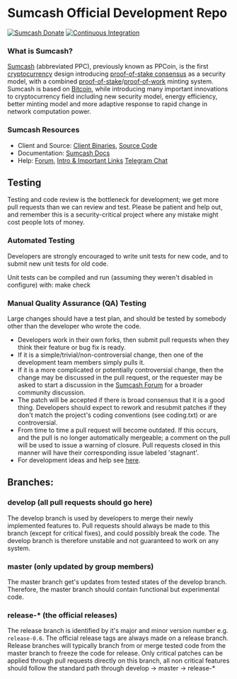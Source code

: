 # Sumcash Official Development Repo

[![Sumcash Donate](https://badgen.net/badge/sumcash/Donate/green?icon=https://raw.githubusercontent.com/sumcash/media/84710cca6c3c8d2d79676e5260cc8d1cd729a427/Sumcash%202020%20Logo%20Files/01.%20Icon%20Only/Inside%20Circle/Transparent/Green%20Icon/sumcash-icon-green-transparent.svg)](https://chainz.cryptoid.info/ppc/address.dws?p92W3t7YkKfQEPDb7cG9jQ6iMh7cpKLvwK)
[![Continuous Integration](https://github.com/sumcash-project/sumcash/actions/workflows/build.yml/badge.svg?branch=master)](https://github.com/sumcash-project/sumcash/actions/workflows/build.yml)

### What is Sumcash?
[Sumcash](https://sumcash.org) (abbreviated PPC), previously known as PPCoin, is the first [cryptocurrency](https://en.wikipedia.org/wiki/Cryptocurrency) design introducing [proof-of-stake consensus](https://sumcash.org/resources#whitepaper) as a security model, with a combined [proof-of-stake](https://sumcash.org/resources#whitepaper)/[proof-of-work](https://en.wikipedia.org/wiki/Proof-of-work_system) minting system. Sumcash is based on [Bitcoin](https://bitcoin.org), while introducing many important innovations to cryptocurrency field including new security model, energy efficiency, better minting model and more adaptive response to rapid change in network computation power.
### Sumcash Resources
* Client and Source:
[Client Binaries](https://github.com/sumcash-project/sumcash/releases),
[Source Code](https://github.com/sumcash-project/sumcash)
* Documentation: [Sumcash Docs](https://docs.sumcash.org)
* Help:
[Forum](https://talk.sumcash.org),
[Intro & Important Links](https://talk.sumcash.org/t/what-is-sumcash-intro-important-links/2889)
[Telegram Chat](https://t.me/sumcash)

Testing
-------

Testing and code review is the bottleneck for development; we get more pull
requests than we can review and test. Please be patient and help out, and
remember this is a security-critical project where any mistake might cost people
lots of money.

### Automated Testing

Developers are strongly encouraged to write unit tests for new code, and to submit new unit tests for old code.

Unit tests can be compiled and run (assuming they weren't disabled in configure) with:
  make check

### Manual Quality Assurance (QA) Testing

Large changes should have a test plan, and should be tested by somebody other than the developer who wrote the code.

* Developers work in their own forks, then submit pull requests when they think their feature or bug fix is ready.
* If it is a simple/trivial/non-controversial change, then one of the development team members simply pulls it.
* If it is a more complicated or potentially controversial change, then the change may be discussed in the pull request, or the requester may be asked to start a discussion in the [Sumcash Forum](https://talk.sumcash.org) for a broader community discussion.
* The patch will be accepted if there is broad consensus that it is a good thing. Developers should expect to rework and resubmit patches if they don't match the project's coding conventions (see coding.txt) or are controversial.
* From time to time a pull request will become outdated. If this occurs, and the pull is no longer automatically mergeable; a comment on the pull will be used to issue a warning of closure.  Pull requests closed in this manner will have their corresponding issue labeled 'stagnant'.
* For development ideas and help see [here](https://talk.sumcash.org/c/protocol).

## Branches:

### develop (all pull requests should go here)
The develop branch is used by developers to merge their newly implemented features to.
Pull requests should always be made to this branch (except for critical fixes), and could possibly break the code.
The develop branch is therefore unstable and not guaranteed to work on any system.

### master (only updated by group members)
The master branch get's updates from tested states of the develop branch.
Therefore, the master branch should contain functional but experimental code.

### release-* (the official releases)
The release branch is identified by it's major and minor version number e.g. `release-0.6`.
The official release tags are always made on a release branch.
Release branches will typically branch from or merge tested code from the master branch to freeze the code for release.
Only critical patches can be applied through pull requests directly on this branch, all non critical features should follow the standard path through develop -> master -> release-*
